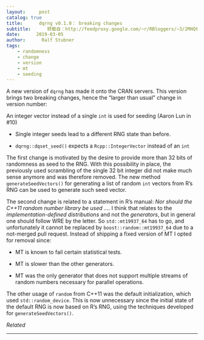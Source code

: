 ```yaml
---
layout:     post
catalog: true
title:      dqrng v0.1.0： breaking changes
subtitle:      转载自：http://feedproxy.google.com/~r/RBloggers/~3/2MHQtaq0Ses/
date:      2019-03-05
author:      Ralf Stubner
tags:
    - randomness
    - change
    - version
    - mt
    - seeding
---
```






A new version of `dqrng` has made it onto the CRAN servers. This version brings two breaking changes, hence the “larger than usual” change in version number:

An integer vector instead of a single `int` is used for seeding (Aaron Lun in #10)

- Single integer seeds lead to a different RNG state than before.

- `dqrng::dqset_seed()` expects a `Rcpp::IntegerVector` instead of an `int`


The first change is motivated by the desire to provide more than 32 bits of randomness as seed to the RNG. With this possibility in place, the previously used scrambling of the single 32 bit integer did not make much sense anymore and was therefore removed. The new method `generateSeedVectors()` for generating a list of random `int` vectors from R’s RNG can be used to generate such seed vector.

The second change is related to a statement in R’s manual: *Nor should the C++11 random number library be used …*. I think that relates to the *implementation-defined distributions* and not the *generators*, but in general one should follow WRE by the letter. So `std::mt19937_64` has to go, and unfortunately it cannot be replaced by `boost::random::mt19937_64` due to a not-merged pull request. Instead of shipping a fixed version of MT I opted for removal since:

- MT is known to fail certain statistical tests.

- MT is slower than the other generators.

- MT was the only generator that does not support multiple streams of random numbers necessary for parallel operations.


The other usage of `random` from C++11 was the default initialization, which used `std::random_device`. This is now unnecessary since the initial state of the default RNG is now based on R’s RNG, using the techniques developed for `generateSeedVectors()`.


*Related*








---
